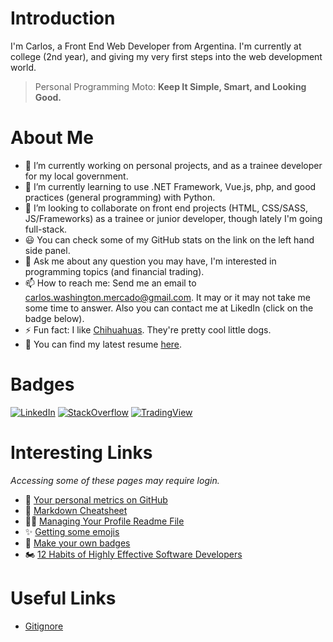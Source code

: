 # Introduction
I'm Carlos, a Front End Web Developer from Argentina. I'm currently at college (2nd year), and giving my very first steps into the web development world.

> Personal Programming Moto: **Keep It Simple, Smart, and Looking Good.**

# About Me
- 🔭 I’m currently working on personal projects, and as a trainee developer for my local government.
- 🌱 I’m currently learning to use .NET Framework, Vue.js, php, and good practices (general programming) with Python.
- 👯 I’m looking to collaborate on front end projects (HTML, CSS/SASS, JS/Frameworks) as a trainee or junior developer, though lately I'm going full-stack.
- 😃 You can check some of my GitHub stats on the link on the left hand side panel.
- 💬 Ask me about any question you may have, I'm interested in programming topics (and financial trading).
- 📫 How to reach me: Send me an email to carlos.washington.mercado@gmail.com. It may or it may not take me some time to answer. Also you can contact me at LikedIn (click on the badge below).
- ⚡ Fun fact: I like [Chihuahuas](https://www.google.com/search?q=chihuahua). They're pretty cool little dogs.
- 📝 You can find my latest resume [here](https://carloswm85.github.io/portfolio/documents/carlos_resume_latest.pdf).

# Badges
<a href="https://www.linkedin.com/in/carloswm85/"><img src="https://img.shields.io/badge/LinkedIn--_.svg?style=social&logo=linkedin" alt="LinkedIn"></a>
<a href="https://stackoverflow.com/users/7389293/carloswm85"><img src="https://img.shields.io/badge/StackOverflow--_.svg?style=social&logo=stackoverflow" alt="StackOverflow"></a>
<a href="https://www.tradingview.com/u/BlueJayBird/#published-scripts"><img src="https://img.shields.io/badge/TradingView--_.svg?style=social&logo=bitcoin" alt="TradingView"></a>


# Interesting Links
_Accessing some of these pages may require login._
- 📐 [Your personal metrics on GitHub](https://github.com/lowlighter/metrics)
- 📃 [Markdown Cheatsheet](https://github.com/adam-p/markdown-here/wiki/Markdown-Cheatsheet)
- 🙋‍♂️ [Managing Your Profile Readme File](https://docs.github.com/en/github/setting-up-and-managing-your-github-profile/customizing-your-profile/managing-your-profile-readme)
- ✨ [Getting some emojis](https://emojipedia.org/)
- 📛 [Make your own badges](https://shields.io/)
- 🏍️ [12 Habits of Highly Effective Software Developers](https://betterprogramming.pub/the-12-habits-of-highly-effective-software-developers-fffb15dc9b15)

# Useful Links
- [Gitignore](https://www.toptal.com/developers/gitignore)
